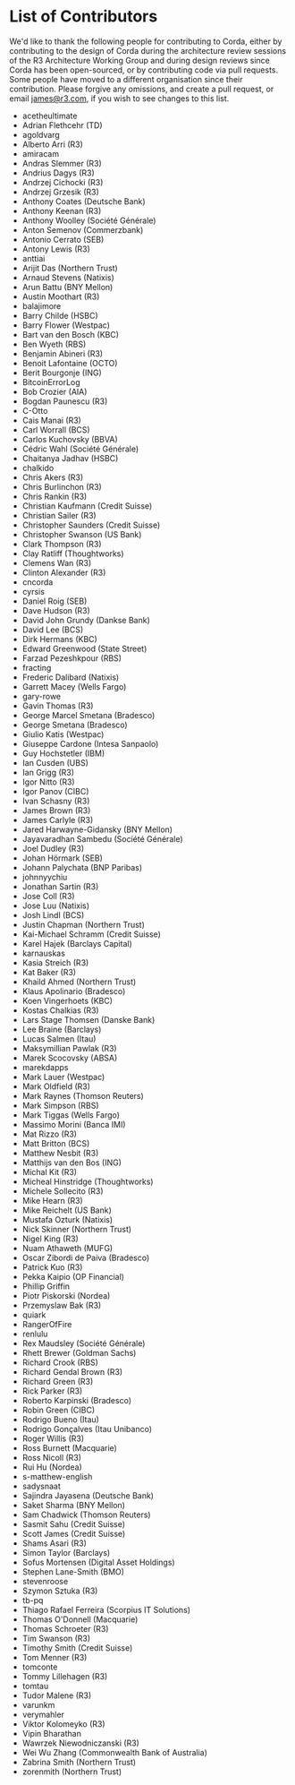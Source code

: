 # List of Contributors

We'd like to thank the following people for contributing to Corda, either by 
contributing to the design of Corda during the architecture review sessions of the 
R3 Architecture Working Group and during design reviews since Corda has been 
open-sourced, or by contributing code via pull requests. Some people have 
moved to a different organisation since their contribution. Please forgive any 
omissions, and create a pull request, or email <james@r3.com>, if you wish to 
see changes to this list.

* acetheultimate
* Adrian Flethcehr (TD)
* agoldvarg
* Alberto Arri (R3)
* amiracam
* Andras Slemmer (R3)
* Andrius Dagys (R3)
* Andrzej Cichocki (R3)
* Andrzej Grzesik (R3)
* Anthony Coates (Deutsche Bank)
* Anthony Keenan (R3)
* Anthony Woolley (Société Générale)
* Anton Semenov (Commerzbank)
* Antonio Cerrato (SEB)
* Antony Lewis (R3)
* anttiai
* Arijit Das (Northern Trust)
* Arnaud Stevens (Natixis)
* Arun Battu (BNY Mellon)
* Austin Moothart (R3)
* balajimore
* Barry Childe (HSBC)
* Barry Flower (Westpac)
* Bart van den Bosch (KBC)
* Ben Wyeth (RBS)
* Benjamin Abineri (R3)
* Benoit Lafontaine (OCTO)
* Berit Bourgonje (ING)
* BitcoinErrorLog
* Bob Crozier (AIA)
* Bogdan Paunescu (R3)
* C-Otto
* Cais Manai (R3)
* Carl Worrall (BCS)
* Carlos Kuchovsky (BBVA)
* Cédric Wahl (Société Générale)
* Chaitanya Jadhav (HSBC)
* chalkido
* Chris Akers (R3)
* Chris Burlinchon (R3)
* Chris Rankin (R3)
* Christian Kaufmann (Credit Suisse)
* Christian Sailer (R3)
* Christopher Saunders (Credit Suisse)
* Christopher Swanson (US Bank)
* Clark Thompson (R3)
* Clay Ratliff (Thoughtworks)
* Clemens Wan (R3)
* Clinton Alexander (R3)
* cncorda
* cyrsis
* Daniel Roig (SEB)
* Dave Hudson (R3)
* David John Grundy (Dankse Bank)
* David Lee (BCS)
* Dirk Hermans (KBC)
* Edward Greenwood (State Street)
* Farzad Pezeshkpour (RBS)
* fracting
* Frederic Dalibard (Natixis)
* Garrett Macey (Wells Fargo)
* gary-rowe
* Gavin Thomas (R3)
* George Marcel Smetana (Bradesco)
* George Smetana (Bradesco)
* Giulio Katis (Westpac)
* Giuseppe Cardone (Intesa Sanpaolo)
* Guy Hochstetler (IBM)
* Ian Cusden (UBS)
* Ian Grigg (R3)
* Igor Nitto (R3)
* Igor Panov (CIBC)
* Ivan Schasny (R3)
* James Brown (R3)
* James Carlyle (R3)
* Jared Harwayne-Gidansky (BNY Mellon)
* Jayavaradhan Sambedu (Société Générale)
* Joel Dudley (R3)
* Johan Hörmark (SEB)
* Johann Palychata (BNP Paribas)
* johnnyychiu
* Jonathan Sartin (R3)
* Jose Coll (R3)
* Jose Luu (Natixis)
* Josh Lindl (BCS)
* Justin Chapman (Northern Trust)
* Kai-Michael Schramm (Credit Suisse)
* Karel Hajek (Barclays Capital)
* karnauskas
* Kasia Streich (R3)
* Kat Baker (R3)
* Khaild Ahmed (Northern Trust)
* Klaus Apolinario (Bradesco)
* Koen Vingerhoets (KBC)
* Kostas Chalkias (R3)
* Lars Stage Thomsen (Danske Bank)
* Lee Braine (Barclays)
* Lucas Salmen (Itau)
* Maksymillian Pawlak (R3)
* Marek Scocovsky (ABSA)
* marekdapps
* Mark Lauer (Westpac)
* Mark Oldfield (R3)
* Mark Raynes (Thomson Reuters)
* Mark Simpson (RBS)
* Mark Tiggas (Wells Fargo)
* Massimo Morini (Banca IMI)
* Mat Rizzo (R3)
* Matt Britton (BCS)
* Matthew Nesbit (R3)
* Matthijs van den Bos (ING)
* Michal Kit (R3)
* Micheal Hinstridge (Thoughtworks)
* Michele Sollecito (R3)
* Mike Hearn (R3)
* Mike Reichelt (US Bank)
* Mustafa Ozturk (Natixis)
* Nick Skinner (Northern Trust)
* Nigel King (R3)
* Nuam Athaweth (MUFG)
* Oscar Zibordi de Paiva (Bradesco)
* Patrick Kuo (R3)
* Pekka Kaipio (OP Financial)
* Phillip Griffin
* Piotr Piskorski (Nordea)
* Przemyslaw Bak (R3)
* quiark
* RangerOfFire
* renlulu
* Rex Maudsley (Société Générale)
* Rhett Brewer (Goldman Sachs)
* Richard Crook (RBS)
* Richard Gendal Brown (R3)
* Richard Green (R3)
* Rick Parker (R3)
* Roberto Karpinski (Bradesco)
* Robin Green (CIBC)
* Rodrigo Bueno (Itau)
* Rodrigo Gonçalves (Itau Unibanco)
* Roger Willis (R3)
* Ross Burnett (Macquarie)
* Ross Nicoll (R3)
* Rui Hu (Nordea)
* s-matthew-english
* sadysnaat
* Sajindra Jayasena (Deutsche Bank)
* Saket Sharma (BNY Mellon)
* Sam Chadwick (Thomson Reuters)
* Sasmit Sahu (Credit Suisse)
* Scott James (Credit Suisse)
* Shams Asari (R3)
* Simon Taylor (Barclays)
* Sofus Mortensen (Digital Asset Holdings)
* Stephen Lane-Smith (BMO)
* stevenroose
* Szymon Sztuka (R3)
* tb-pq
* Thiago Rafael Ferreira (Scorpius IT Solutions)
* Thomas O'Donnell (Macquarie)
* Thomas Schroeter (R3)
* Tim Swanson (R3)
* Timothy Smith (Credit Suisse)
* Tom Menner (R3)
* tomconte
* Tommy Lillehagen (R3)
* tomtau
* Tudor Malene (R3)
* varunkm
* verymahler
* Viktor Kolomeyko (R3)
* Vipin Bharathan
* Wawrzek Niewodniczanski (R3)
* Wei Wu Zhang (Commonwealth Bank of Australia)
* Zabrina Smith (Northern Trust)
* zorenmith (Northern Trust)
